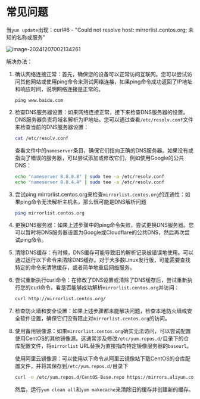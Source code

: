 # 常见问题

当`yun update`出现：curl#6 - "Could not resolve host: mirrorlist.centos.org; 未知的名称或服务"

![image-20241207002134261](https://fastly.jsdelivr.net/gh/LetengZzz/img@main/tc2/img202412070021544.png)

解决办法：

1. 确认网络连接正常：首先，确保您的设备可以正常访问互联网。您可以尝试访问其他网站或使用ping命令来测试网络连接，如果ping命令成功返回了IP地址和响应时间，说明网络连接是正常的。

   ```
   ping www.baidu.com
   ```

2. 检查DNS服务器设置：如果网络连接正常，接下来检查DNS服务器的设置。DNS服务器负责将域名解析为IP地址。您可以通过查看`/etc/resolv.conf`文件来检查当前的DNS服务器设置：

   ```bash
   cat /etc/resolv.conf
   ```

   查看文件中的`nameserver`条目，确保它们指向正确的DNS服务器。如果没有或指向了错误的服务器，可以尝试添加或修改它们，例如使用Google的公共DNS：

   ```bash
   echo "nameserver 8.8.8.8" | sudo tee -a /etc/resolv.conf
   echo "nameserver 8.8.4.4" | sudo tee -a /etc/resolv.conf
   ```

3. 尝试ping mirrorlist.centos.org来检查`mirrorlist.centos.org`的连通性：如果ping命令无法解析主机名，那么很可能是DNS解析问题

   ```bash
   ping mirrorlist.centos.org
   ```

4. 更换DNS服务器：如果上述步骤中的ping命令失败，尝试更换DNS服务器。您可以暂时将DNS服务器设置为Google或Cloudflare的公共DNS，然后再次尝试ping命令。

5. 清除DNS缓存：有时候，DNS缓存可能导致旧的解析记录被错误地使用。可以通过运行以下命令来清除DNS缓存。对于大多数Linux发行版，可能需要查找特定的命令来清除缓存，或者简单地重启网络服务。

6. 尝试重新执行curl命令：在修改了DNS设置或清除了DNS缓存后，尝试重新执行您的curl命令，看是否能够成功解析`mirrorlist.centos.org`并访问：

   ```bash
   curl http://mirrorlist.centos.org/
   ```

7. 检查防火墙和安全设置：如果上述步骤都未能解决问题，检查本地防火墙或安全软件设置，确保它们没有阻止对`mirrorlist.centos.org`的访问。

8. 使用备用镜像源：如果`mirrorlist.centos.org`确实无法访问，可以尝试配置使用CentOS的其他镜像源。这通常涉及修改`/etc/yum.repos.d/`目录下的仓库配置文件，将`mirrorlist` URL替换为直接指向特定镜像服务器的`baseurl`。

   使用阿里云镜像源：可以使用以下命令从阿里云镜像站下载CentOS的仓库配置文件，并将其保存到`/etc/yum.repos.d/`目录下

   ```bash
   curl -o /etc/yum.repos.d/CentOS-Base.repo https://mirrors.aliyun.com/repo/Centos-7.repo
   ```

   然后，运行`yum clean all`和`yum makecache`来清除旧的缓存并创建新的缓存。
